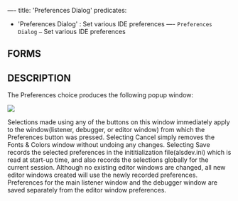 —-
title: 'Preferences Dialog'
predicates:
 - 'Preferences Dialog' : Set various IDE preferences
—-
`Preferences Dialog` `—` Set various IDE preferences


## FORMS

## DESCRIPTION

The Preferences choice produces the following popup window: 

![](images/preferences.gif)

Selections made using any of the buttons on this window immediately apply to the window(listener, debugger, or editor window) from which the Preferences button was pressed. Selecting Cancel simply removes the
Fonts &amp; Colors window without undoing any changes. Selecting Save records the selected preferences in the
inititialization file(alsdev.ini) which is read at start-up time, and also records the selections globally for the current session. Although no existing editor windows are changed, all new editor windows created will use the newly recorded preferences. Preferences for the main listener window and the debugger window are saved separately from the editor window preferences.


